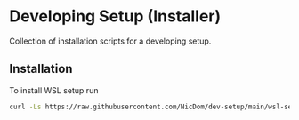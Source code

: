 # Developing Setup (Installer)
Collection of installation scripts for a developing setup.


## Installation

To install WSL setup run

```bash
curl -Ls https://raw.githubusercontent.com/NicDom/dev-setup/main/wsl-setup | bash
```
